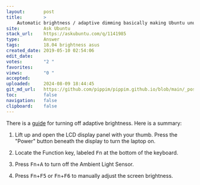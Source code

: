 ```yaml
---
layout:       post
title:        >
    Automatic brightness / adaptive dimming basically making Ubuntu unusable - Asus UX303L
site:         Ask Ubuntu
stack_url:    https://askubuntu.com/q/1141985
type:         Answer
tags:         18.04 brightness asus
created_date: 2019-05-10 02:54:06
edit_date:    
votes:        "2 "
favorites:    
views:        "0 "
accepted:     
uploaded:     2024-08-09 18:44:45
git_md_url:   https://github.com/pippim/pippim.github.io/blob/main/_posts/2019/2019-05-10-Automatic-brightness-_-adaptive-dimming-basically-making-Ubuntu-unusable-Asus-UX303L.md
toc:          false
navigation:   false
clipboard:    false
---
```


There is a [guide][1] for turning off adaptive brightness. Here is a summary:

1. Lift up and open the LCD display panel with your thumb. Press the "Power" button beneath the display to turn the laptop on.

2. Locate the Function key, labeled <kbd>Fn</kbd> at the bottom of the keyboard.

3. Press <kbd>Fn</kbd>+<kbd>A</kbd> to turn off the Ambient Light Sensor.

4. Press <kbd>Fn</kbd>+<kbd>F5</kbd> or <kbd>Fn</kbd>+<kbd>F6</kbd> to manually adjust the screen brightness.

  [1]: https://smallbusiness.chron.com/disable-ambient-light-sensor-asus-49601.html
